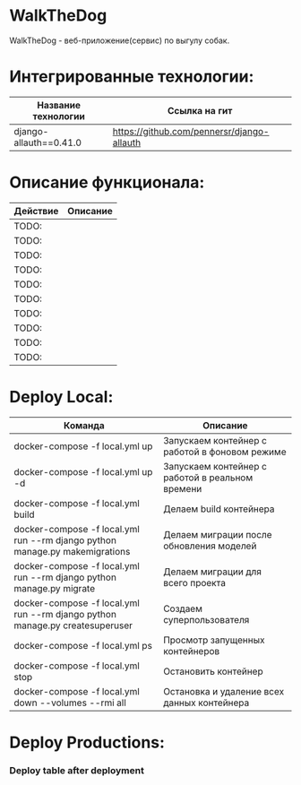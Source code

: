 # WalkTheDog
WalkTheDog - веб-приложение(сервис) по выгулу собак.


# Интегрированные технологии:
Название технологии  | Ссылка на гит 
----------------|----------------------
django-allauth==0.41.0 | https://github.com/pennersr/django-allauth


# Описание функционала:

Действие  | Описание
----------------|----------------------
TODO:  | <Description> 
TODO:  | <Description> 
TODO:  | <Description> 
TODO:  | <Description> 
TODO:  | <Description> 
TODO:  | <Description> 
TODO:  | <Description> 
TODO:  | <Description> 
TODO:  | <Description> 
TODO:  | <Description> 


# Deploy Local:
Команда  | Описание
----------------|----------------------
docker-compose -f local.yml up      | Запускаем контейнер с работой в фоновом режиме
docker-compose -f local.yml up -d   | Запускаем контейнер с работой в реальном времени
docker-compose -f local.yml build    | Делаем build контейнера
docker-compose -f local.yml run --rm django python manage.py makemigrations    | Делаем миграции после обновления моделей
docker-compose -f local.yml run --rm django python manage.py migrate    | Делаем миграции для всего проекта
docker-compose -f local.yml run --rm django python manage.py createsuperuser  | Создаем суперпользователя
docker-compose -f local.yml ps    | Просмотр запущенных контейнеров
docker-compose -f local.yml stop   | Остановить контейнер
docker-compose -f local.yml down --volumes --rmi all   | Остановка и удаление всех данных контейнера


# Deploy Productions:
### Deploy table after deployment

